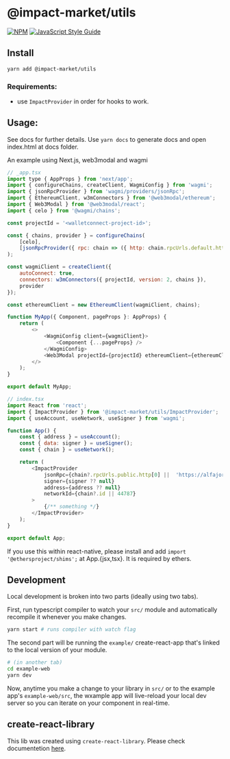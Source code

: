 # @impact-market/utils

[![NPM](https://img.shields.io/npm/v/@impact-market/utils.svg)](https://www.npmjs.com/package/@impact-market/utils) [![JavaScript Style Guide](https://img.shields.io/badge/code_style-standard-brightgreen.svg)](https://standardjs.com)

## Install

```bash
yarn add @impact-market/utils
```

### Requirements:
- use `ImpactProvider` in order for hooks to work.

## Usage:

See docs for further details. Use `yarn docs` to generate docs and open index.html at docs folder.

An example using Next.js, web3modal and wagmi

```javascript
// _app.tsx
import type { AppProps } from 'next/app';
import { configureChains, createClient, WagmiConfig } from 'wagmi';
import { jsonRpcProvider } from 'wagmi/providers/jsonRpc';
import { EthereumClient, w3mConnectors } from '@web3modal/ethereum';
import { Web3Modal } from '@web3modal/react';
import { celo } from '@wagmi/chains';

const projectId = '<walletconnect-project-id>';

const { chains, provider } = configureChains(
    [celo],
    [jsonRpcProvider({ rpc: chain => ({ http: chain.rpcUrls.default.http[0] }) })]
);

const wagmiClient = createClient({
    autoConnect: true,
    connectors: w3mConnectors({ projectId, version: 2, chains }),
    provider
});

const ethereumClient = new EthereumClient(wagmiClient, chains);

function MyApp({ Component, pageProps }: AppProps) {
    return (
        <>
            <WagmiConfig client={wagmiClient}>
                <Component {...pageProps} />
            </WagmiConfig>
            <Web3Modal projectId={projectId} ethereumClient={ethereumClient}/>
        </>
    );
}

export default MyApp;
```

```javascript
// index.tsx
import React from 'react';
import { ImpactProvider } from '@impact-market/utils/ImpactProvider';
import { useAccount, useNetwork, useSigner } from 'wagmi';

function App() {
    const { address } = useAccount();
    const { data: signer } = useSigner();
    const { chain } = useNetwork();

    return (
        <ImpactProvider
            jsonRpc={chain?.rpcUrls.public.http[0] ||  'https://alfajores-forno.celo-testnet.org'}
            signer={signer ?? null}
            address={address ?? null}
            networkId={chain?.id || 44787}
        >
            {/** something */}
        </ImpactProvider>
    );
}

export default App;
```

If you use this within react-native, please install and add `import '@ethersproject/shims';` at App.{jsx,tsx}.
It is required by ethers.

## Development

Local development is broken into two parts (ideally using two tabs).

First, run typescript compiler to watch your `src/` module and automatically recompile it whenever you make changes.

```bash
yarn start # runs compiler with watch flag
```

The second part will be running the `example/` create-react-app that's linked to the local version of your module.

```bash
# (in another tab)
cd example-web
yarn dev
```

Now, anytime you make a change to your library in `src/` or to the example app's `example-web/src`, the wxample app will live-reload your local dev server so you can iterate on your component in real-time.

## create-react-library

This lib was created using `create-react-library`.
Please check documentetion [here](https://github.com/transitive-bullshit/create-react-library).
